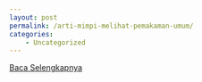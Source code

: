```yaml
---
layout: post
permalink: /arti-mimpi-melihat-pemakaman-umum/
categories:
    - Uncategorized
---
```


[Baca Selengkapnya](/09)